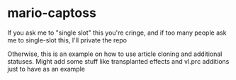 # mario-captoss

If you ask me to "single slot" this you're cringe, and if too many people ask me to single-slot this, I'll private the repo

Otherwise, this is an example on how to use article cloning and additional statuses. Might add some stuff like transplanted effects and vl.prc additions just to have as an example
